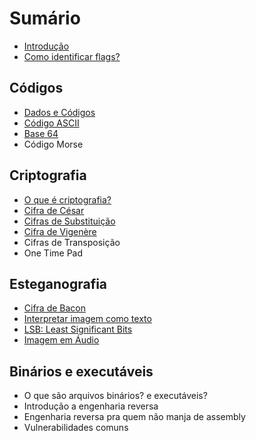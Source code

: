 
# Sumário

- [Introdução](introduction.md)
- [Como identificar flags?](flags.md)

## Códigos
- [Dados e Códigos](encodings/introduction.md)
- [Código ASCII](encodings/ASCII.md)
- [Base 64](encodings/base64.md)
- Código Morse

## Criptografia
- [O que é criptografia?](crypto/introduction.md)
- [Cifra de César](crypto/caesar-cipher.md)
- [Cifras de Substituição](crypto/substitution-cipher.md)
- [Cifra de Vigenère](crypto/vigenere-cipher.md)
- Cifras de Transposição
- One Time Pad

## Esteganografia
- [Cifra de Bacon](stegano/bacon-cipher.md)
- [Interpretar imagem como texto](stegano/image-to-text.md)
- [LSB: Least Significant Bits](stegano/lsb.md)
- [Imagem em Áudio](stegano/image-to-audio.md)

## Binários e executáveis
- O que são arquivos binários? e executáveis?
- Introdução a engenharia reversa
- Engenharia reversa pra quem não manja de assembly
- Vulnerabilidades comuns
